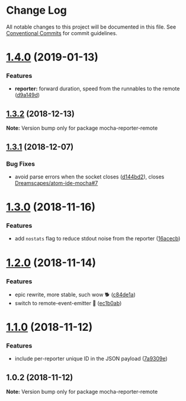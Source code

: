 # Change Log

All notable changes to this project will be documented in this file.
See [Conventional Commits](https://conventionalcommits.org) for commit guidelines.

# [1.4.0](https://github.com/Dreamscapes/atom-ide-mocha-core/compare/mocha-reporter-remote@1.3.2...mocha-reporter-remote@1.4.0) (2019-01-13)


### Features

* **reporter:** forward duration, speed from the runnables to the remote ([d9a149d](https://github.com/Dreamscapes/atom-ide-mocha-core/commit/d9a149d))





## [1.3.2](https://github.com/Dreamscapes/atom-ide-mocha-core/compare/mocha-reporter-remote@1.3.1...mocha-reporter-remote@1.3.2) (2018-12-13)

**Note:** Version bump only for package mocha-reporter-remote





## [1.3.1](https://github.com/Dreamscapes/atom-ide-mocha-core/compare/mocha-reporter-remote@1.3.0...mocha-reporter-remote@1.3.1) (2018-12-07)


### Bug Fixes

* avoid parse errors when the socket closes ([d144bd2](https://github.com/Dreamscapes/atom-ide-mocha-core/commit/d144bd2)), closes [Dreamscapes/atom-ide-mocha#7](https://github.com/Dreamscapes/atom-ide-mocha/issues/7)





# [1.3.0](https://github.com/Dreamscapes/atom-ide-mocha-core/compare/mocha-reporter-remote@1.2.0...mocha-reporter-remote@1.3.0) (2018-11-16)


### Features

* add `nostats` flag to reduce stdout noise from the reporter ([16acecb](https://github.com/Dreamscapes/atom-ide-mocha-core/commit/16acecb))





# [1.2.0](https://github.com/Dreamscapes/atom-ide-mocha-core/compare/mocha-reporter-remote@1.1.0...mocha-reporter-remote@1.2.0) (2018-11-14)


### Features

* epic rewrite, more stable, such wow 🐕 ([c84de1a](https://github.com/Dreamscapes/atom-ide-mocha-core/commit/c84de1a))
* switch to remote-event-emitter 🚀 ([ec1b0ab](https://github.com/Dreamscapes/atom-ide-mocha-core/commit/ec1b0ab))





# [1.1.0](https://github.com/Dreamscapes/atom-ide-mocha-core/compare/mocha-reporter-remote@1.0.2...mocha-reporter-remote@1.1.0) (2018-11-12)


### Features

* include per-reporter unique ID in the JSON payload ([7a9309e](https://github.com/Dreamscapes/atom-ide-mocha-core/commit/7a9309e))





## 1.0.2 (2018-11-12)

**Note:** Version bump only for package mocha-reporter-remote
